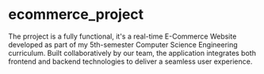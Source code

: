 # ecommerce_project
The prroject is a fully functional, it's a real-time E-Commerce Website developed as part of my 5th-semester Computer Science Engineering curriculum. Built collaboratively by our team, the application integrates both frontend and backend technologies to deliver a seamless user experience.
